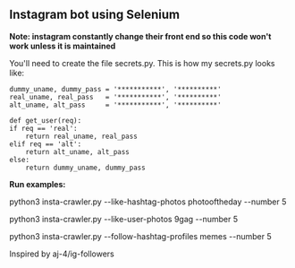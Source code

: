 ## Instagram bot using Selenium

**Note: instagram constantly change their front end so this code won't work unless it is maintained**

You'll need to create the file secrets.py.
This is how my secrets.py looks like:

    dummy_uname, dummy_pass = '***********', '**********'
    real_uname, real_pass   = '***********', '**********'
    alt_uname, alt_pass     = '***********', '**********'
    
    def get_user(req):
    if req == 'real':
        return real_uname, real_pass 
    elif req == 'alt':
        return alt_uname, alt_pass
    else:
        return dummy_uname, dummy_pass





__**Run examples:**__

python3 insta-crawler.py --like-hashtag-photos photooftheday --number 5

python3 insta-crawler.py --like-user-photos 9gag --number 5

python3 insta-crawler.py --follow-hashtag-profiles memes --number 5



Inspired by aj-4/ig-followers
